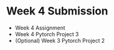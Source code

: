 # Week 4 Submission

- Week 4 Assignment
- Week 4 Pytorch Project 3
- (Optional) Week 3 Pytorch Project 2
